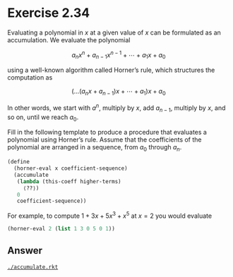 # Exercise 2.34

Evaluating a polynomial in $x$ at a given value of $x$ can be formulated as an
accumulation. We evaluate the polynomial

$$
a_n x^n  + a_{n-1}x^{n-1} + \cdots + a_1 x + a_0
$$

using a well-known algorithm called Horner’s rule, which structures the
computation as

$$
(\ldots (a_n x + a_{n-1})x + \cdots + a_1)x  + a_0
$$

In other words, we start with $a^n$, multiply by $x$, add $a_{n-1}$, multiply by
$x$, and so on, until we reach $a_0$.

Fill in the following template to produce a procedure that evaluates a
polynomial using Horner’s rule. Assume that the coefficients of the polynomial
are arranged in a sequence, from $a_0$ through $a_n$.

```scheme
(define
  (horner-eval x coefficient-sequence)
  (accumulate
   (lambda (this-coeff higher-terms)
     ⟨??⟩)
   0
   coefficient-sequence))
```

For example, to compute $1+3x+5x^3+x^5$ at $x=2$ you would evaluate

```scheme
(horner-eval 2 (list 1 3 0 5 0 1))
```

## Answer

[`./accumulate.rkt`](./accumulate.rkt)
